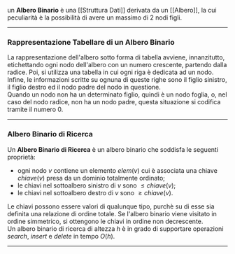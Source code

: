 un **Albero Binario** è una [[Struttura Dati]] derivata da un [[Albero]], la cui peculiarità è la possibilità di avere un massimo di $2$ nodi figli.<br />

--------------------------------------------------------------

### Rappresentazione Tabellare di un Albero Binario ###
La rappresentazione dell'albero sotto forma di tabella avviene, innanzitutto, etichettando ogni nodo dell'albero con un numero crescente, partendo dalla radice. Poi, si utilizza una tabella in cui ogni riga è dedicata ad un nodo.<br />
Infine, le informazioni scritte su ognuna di queste righe sono il figlio sinistro, il figlio destro ed il nodo padre del nodo in questione.<br />
Quando un nodo non ha un determinato figlio, quindi è un nodo foglia, o, nel caso del nodo radice, non ha un nodo padre, questa situazione si codifica tramite il numero $0$.<br />

--------------------------------------------------------------

### Albero Binario di Ricerca ###
Un **Albero Binario di Ricerca** è un albero binario che soddisfa le seguenti proprietà:
- ogni nodo $v$ contiene un elemento $elem(v)$ cui è associata una chiave $chiave(v)$ presa da un dominio totalmente ordinato;
- le chiavi nel sottoalbero sinistro di $v$ sono $\leq chiave(v)$;
- le chiavi nel sottoalbero destro di $v$ sono $\geq chiave(v)$.

Le chiavi possono essere valori di qualunque tipo, purchè su di esse sia definita una relazione di ordine totale. Se l'albero binario viene visitato in ordine simmetrico, si ottengono le chiavi in ordine non decrescente.<br />
Un albero binario di ricerca di altezza $h$ è in grado di supportare operazioni _search_, _insert_ e _delete_ in tempo $O(h)$.<br />

--------------------------------------------------------------